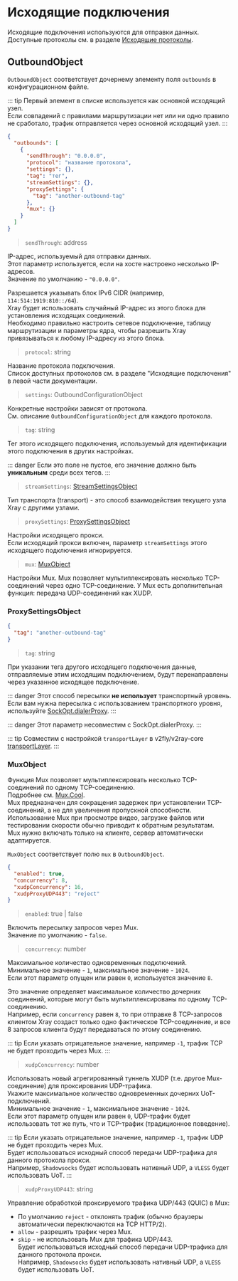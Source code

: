 # Исходящие подключения

Исходящие подключения используются для отправки данных.  Доступные протоколы см. в разделе [Исходящие протоколы](./outbounds/).

## OutboundObject

`OutboundObject` соответствует дочернему элементу поля `outbounds` в конфигурационном файле.

::: tip
Первый элемент в списке используется как основной исходящий узел.  
Если совпадений с правилами маршрутизации нет или ни одно правило не сработало, трафик отправляется через основной исходящий узел.
:::

```json
{
  "outbounds": [
    {
      "sendThrough": "0.0.0.0",
      "protocol": "название протокола",
      "settings": {},
      "tag": "тег",
      "streamSettings": {},
      "proxySettings": {
        "tag": "another-outbound-tag"
      },
      "mux": {}
    }
  ]
}
```

> `sendThrough`: address

IP-адрес, используемый для отправки данных.  
Этот параметр используется, если на хосте настроено несколько IP-адресов.  
Значение по умолчанию - `"0.0.0.0"`.

Разрешается указывать блок IPv6 CIDR (например, `114:514:1919:810::/64`).  
Xray будет использовать случайный IP-адрес из этого блока для установления исходящих соединений.  
Необходимо правильно настроить сетевое подключение, таблицу маршрутизации и параметры ядра, чтобы разрешить Xray привязываться к любому IP-адресу из этого блока.

> `protocol`: string

Название протокола подключения.  
Список доступных протоколов см. в разделе "Исходящие подключения" в левой части документации.

> `settings`: OutboundConfigurationObject

Конкретные настройки зависят от протокола.  
См. описание `OutboundConfigurationObject` для каждого протокола.

> `tag`: string

Тег этого исходящего подключения, используемый для идентификации этого подключения в других настройках.

::: danger
Если это поле не пустое, его значение должно быть **уникальным** среди всех тегов.
:::

> `streamSettings`: [StreamSettingsObject](./transport.md#streamsettingsobject)

Тип транспорта (transport) - это способ взаимодействия текущего узла Xray с другими узлами.

> `proxySettings`: [ProxySettingsObject](#proxysettingsobject)

Настройки исходящего прокси.  
Если исходящий прокси включен, параметр `streamSettings` этого исходящего подключения игнорируется.

> `mux`: [MuxObject](#muxobject)

Настройки Mux. Mux позволяет мультиплексировать несколько TCP-соединений через одно TCP-соединение. У Mux есть дополнительная функция: передача UDP-соединений как XUDP.

### ProxySettingsObject

```json
{
  "tag": "another-outbound-tag"
}
```

> `tag`: string

При указании тега другого исходящего подключения данные, отправляемые этим исходящим подключением, будут перенаправлены через указанное исходящее подключение.

::: danger
Этот способ пересылки **не использует** транспортный уровень.  
Если вам нужна пересылка с использованием транспортного уровня, используйте [SockOpt.dialerProxy](./transport.md#sockoptobject).
:::

::: danger
Этот параметр несовместим с SockOpt.dialerProxy.
:::

::: tip
Совместим с настройкой `transportLayer` в v2fly/v2ray-core [transportLayer](https://www.v2fly.org/config/outbounds.html#proxysettingsobject).
:::

### MuxObject

Функция Mux позволяет мультиплексировать несколько TCP-соединений по одному TCP-соединению.  
Подробнее см. [Mux.Cool](../../development/protocols/muxcool).  
Mux предназначен для сокращения задержек при установлении TCP-соединений, а не для увеличения пропускной способности.  
Использование Mux при просмотре видео, загрузке файлов или тестировании скорости обычно приводит к обратным результатам.  
Mux нужно включать только на клиенте, сервер автоматически адаптируется.

`MuxObject` соответствует полю `mux` в `OutboundObject`.

```json
{
  "enabled": true,
  "concurrency": 8,
  "xudpConcurrency": 16,
  "xudpProxyUDP443": "reject"
}
```

> `enabled`: true | false

Включить пересылку запросов через Mux.  
Значение по умолчанию - `false`.

> `concurrency`: number

Максимальное количество одновременных подключений.  
Минимальное значение - `1`, максимальное значение - `1024`.  
Если этот параметр опущен или равен `0`, используется значение `8`.

Это значение определяет максимальное количество дочерних соединений, которые могут быть мультиплексированы по одному TCP-соединению.  
Например, если `concurrency` равен `8`, то при отправке 8 TCP-запросов клиентом Xray создаст только одно фактическое TCP-соединение, и все 8 запросов клиента будут передаваться по этому соединению.

::: tip
Если указать отрицательное значение, например `-1`, трафик TCP не будет проходить через Mux.
:::

> `xudpConcurrency`: number

Использовать новый агрегированный туннель XUDP (т.е. другое Mux-соединение) для проксирования UDP-трафика.  
Укажите максимальное количество одновременных дочерних UoT-подключений.  
Минимальное значение - `1`, максимальное значение - `1024`.  
Если этот параметр опущен или равен `0`, UDP-трафик будет использовать тот же путь, что и TCP-трафик (традиционное поведение).

::: tip
Если указать отрицательное значение, например `-1`, трафик UDP не будет проходить через Mux.  
Будет использоваться исходный способ передачи UDP-трафика для данного протокола прокси.  
Например, `Shadowsocks` будет использовать нативный UDP, а `VLESS` будет использовать UoT.
:::

> `xudpProxyUDP443`: string

Управление обработкой проксируемого трафика UDP/443 (QUIC) в Mux:

- По умолчанию `reject` - отклонять трафик (обычно браузеры автоматически переключаются на TCP HTTP/2).
- `allow` - разрешить трафик через Mux.
- `skip` - не использовать Mux для трафика UDP/443.  
    Будет использоваться исходный способ передачи UDP-трафика для данного протокола прокси.  
    Например, `Shadowsocks` будет использовать нативный UDP, а `VLESS` будет использовать UoT.







